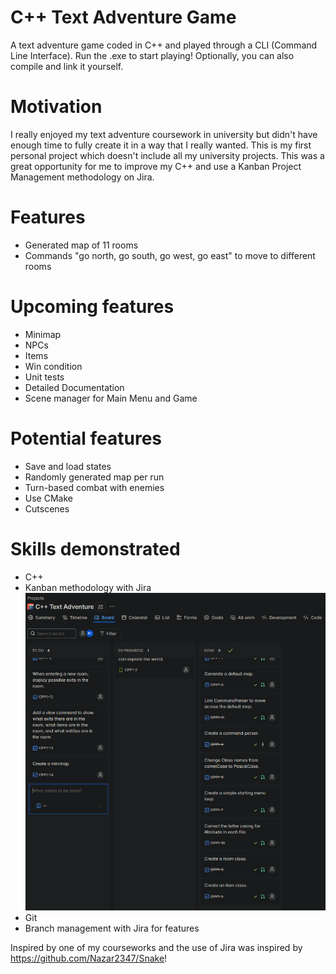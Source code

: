 # C++ Text Adventure Game
A text adventure game coded in C++ and played through a CLI (Command Line Interface).
Run the .exe to start playing! Optionally, you can also compile and link it yourself.

# Motivation
I really enjoyed my text adventure coursework in university but didn't have enough time to fully create it in a way that I really wanted. This is my first personal project which doesn't include all my university projects. This was a great opportunity for me to improve my C++ and use a Kanban Project Management methodology on Jira.

# Features
- Generated map of 11 rooms
- Commands "go north, go south, go west, go east" to move to different rooms

# Upcoming features
- Minimap
- NPCs
- Items
- Win condition
- Unit tests
- Detailed Documentation
- Scene manager for Main Menu and Game

# Potential features
- Save and load states
- Randomly generated map per run
- Turn-based combat with enemies
- Use CMake
- Cutscenes

# Skills demonstrated
- C++
- Kanban methodology with Jira ![Kanban](gitvisuals/jira1.png)
- Git
- Branch management with Jira for features

Inspired by one of my courseworks and the use of Jira was inspired by https://github.com/Nazar2347/Snake!
